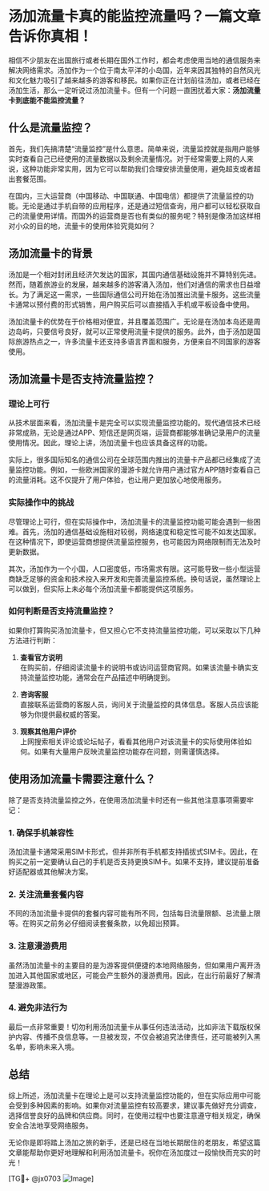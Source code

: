# 汤加流量卡真的能监控流量吗？一篇文章告诉你真相！

相信不少朋友在出国旅行或者长期在国外工作时，都会考虑使用当地的通信服务来解决网络需求。汤加作为一个位于南太平洋的小岛国，近年来因其独特的自然风光和文化魅力吸引了越来越多的游客和移民。如果你正在计划前往汤加，或者已经在汤加生活，那么一定听说过汤加流量卡。但有一个问题一直困扰着大家：**汤加流量卡到底能不能监控流量？**

## 什么是流量监控？

首先，我们先搞清楚“流量监控”是什么意思。简单来说，流量监控就是指用户能够实时查看自己已经使用的流量数据以及剩余流量情况。对于经常需要上网的人来说，这种功能非常实用，因为它可以帮助我们合理安排流量使用，避免超支或者超出套餐范围。

在国内，三大运营商（中国移动、中国联通、中国电信）都提供了流量监控的功能。无论是通过手机自带的应用程序，还是通过短信查询，用户都可以轻松获取自己的流量使用详情。而国外的运营商是否也有类似的服务呢？特别是像汤加这样相对小众的目的地，流量卡的使用体验究竟如何？

## 汤加流量卡的背景

汤加是一个相对封闭且经济欠发达的国家，其国内通信基础设施并不算特别先进。然而，随着旅游业的发展，越来越多的游客涌入汤加，他们对通信的需求也日益增长。为了满足这一需求，一些国际通信公司开始在汤加推出流量卡服务。这些流量卡通常以预付费的形式销售，用户购买后可以直接插入手机或平板设备中使用。

汤加流量卡的优势在于价格相对便宜，并且覆盖范围广。无论是在汤加本岛还是周边岛屿，只要信号良好，就可以正常使用流量卡提供的服务。此外，由于汤加是国际旅游热点之一，许多流量卡还支持多语言界面和服务，方便来自不同国家的游客使用。

## 汤加流量卡是否支持流量监控？

### 理论上可行

从技术层面来看，汤加流量卡是完全可以实现流量监控功能的。现代通信技术已经非常成熟，无论是通过APP、短信还是网页端，运营商都能够准确记录用户的流量使用情况。因此，理论上讲，汤加流量卡也应该具备这样的功能。

实际上，很多国际知名的通信公司在全球范围内推出的流量卡产品都已经集成了流量监控功能。例如，一些欧洲国家的漫游卡就允许用户通过官方APP随时查看自己的流量消耗。这不仅提升了用户体验，也让用户更加放心地使用服务。

### 实际操作中的挑战

尽管理论上可行，但在实际操作中，汤加流量卡的流量监控功能可能会遇到一些困难。首先，汤加的通信基础设施相对较弱，网络速度和稳定性可能不如发达国家。在这种情况下，即使运营商想提供流量监控服务，也可能因为网络限制而无法及时更新数据。

其次，汤加作为一个小国，人口密度低，市场需求有限。这可能导致一些小型运营商缺乏足够的资金和技术投入来开发和完善流量监控系统。换句话说，虽然理论上可以做到，但实际上未必每个汤加流量卡都能提供这项服务。

### 如何判断是否支持流量监控？

如果你打算购买汤加流量卡，但又担心它不支持流量监控功能，可以采取以下几种方法进行判断：

1. **查看官方说明**  
   在购买前，仔细阅读流量卡的说明书或访问运营商官网。如果该流量卡确实支持流量监控功能，通常会在产品描述中明确提到。

2. **咨询客服**  
   直接联系运营商的客服人员，询问关于流量监控的具体信息。客服人员应该能够为你提供最权威的答案。

3. **观察其他用户评价**  
   上网搜索相关评论或论坛帖子，看看其他用户对该流量卡的实际使用体验如何。如果有大量用户反映流量监控功能存在问题，则需谨慎选择。

## 使用汤加流量卡需要注意什么？

除了是否支持流量监控之外，在使用汤加流量卡时还有一些其他注意事项需要牢记：

### 1. 确保手机兼容性
汤加流量卡通常采用SIM卡形式，但并非所有手机都支持插拔式SIM卡。因此，在购买之前一定要确认自己的手机是否支持更换SIM卡。如果不支持，建议提前准备好适配器或其他解决方案。

### 2. 关注流量套餐内容
不同的汤加流量卡提供的套餐内容可能有所不同，包括每日流量限额、总流量上限等。在购买之前务必仔细阅读套餐条款，以免超出预算。

### 3. 注意漫游费用
虽然汤加流量卡的主要目的是为游客提供便捷的本地网络服务，但如果用户离开汤加进入其他国家或地区，可能会产生额外的漫游费用。因此，在出行前最好了解清楚漫游政策。

### 4. 避免非法行为
最后一点非常重要！切勿利用汤加流量卡从事任何违法活动，比如非法下载版权保护内容、传播不良信息等。一旦被发现，不仅会被追究法律责任，还可能被列入黑名单，影响未来入境。

## 总结

综上所述，汤加流量卡在理论上是可以支持流量监控功能的，但在实际应用中可能会受到多种因素的影响。如果你对流量监控有较高要求，建议事先做好充分调查，选择信誉良好的品牌和供应商。同时，在使用过程中也要注意遵守相关规定，确保安全合法地享受网络服务。

无论你是即将踏上汤加之旅的新手，还是已经在当地长期居住的老朋友，希望这篇文章能帮助你更好地理解和利用汤加流量卡。祝你在汤加度过一段愉快而充实的时光！

[TG💪+ @jx0703 ![Image](https://github.com/user-attachments/assets/dbca1d08-cadb-493c-b0ec-ad6f7a83f270)]